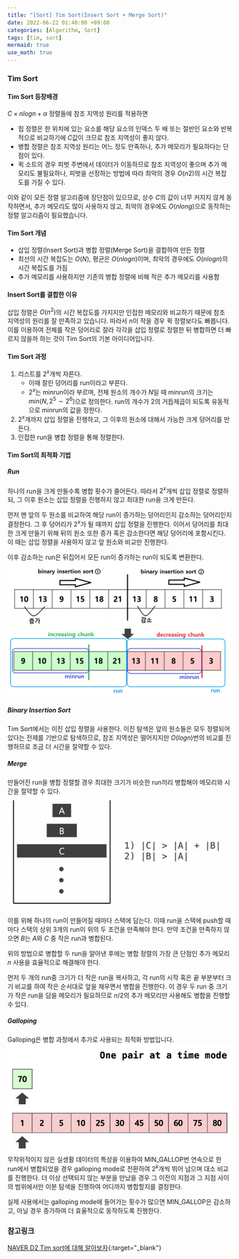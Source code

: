 ```yaml
---
title: "[Sort] Tim Sort(Insert Sort + Merge Sort)"
date: 2022-06-22 01:40:00 +09:00
categories: [Algorithm, Sort]
tags: [tim, sort]
mermaid: true
use_math: true
---
```


### Tim Sort

#### Tim Sort 등장배경

$C × nlogn + α$ 정렬들에 참조 지역성 원리를 적용하면

- 힙 정렬은 한 위치에 있는 요소를 해당 요소의 인덱스 두 배 또는 절반인 요소와 반복적으로 비교하기에 $C$값이 크므로 참조 지역성이 좋지 않다.
- 병합 정렬은 참조 지역성 원리는 어느 정도 만족하나, 추가 메모리가 필요하다는 단점이 있다.
- 퀵 소트의 경우 피벗 주변에서 데이터가 이동하므로 참조 지역성이 좋으며 추가 메모리도 불필요하나, 피벗을 선정하는 방법에 따라 최악의 경우 $O(n2)$의 시간 복잡도를 가질 수 있다.

이와 같이 모든 정렬 알고리즘에 장단점이 있으므로, 상수 $C$의 값이 너무 커지지 않게 동작하면서, 추가 메모리도 많이 사용하지 않고, 최악의 경우에도 $O(nlong)$으로 동작하는 정렬 알고리즘이 필요했습니다.

#### Tim Sort 개념

- 삽입 정렬(Insert Sort)과 병합 정렬(Merge Sort)을 결합하여 만든 정렬
- 최선의 시간 복잡도는 $O(N)$, 평균은 $O(nlogn)$이며, 최악의 경우에도 $O(nlogn)$의 시간 복잡도를 가짐
- 추가 메모리를 사용하지만 기존의 병합 정렬에 비해 적은 추가 메모리를 사용함

#### Insert Sort를 결합한 이유

삽입 정렬은 $O(n^2)$의 시간 복잡도를 가지지만 인접한 메모리와 비교하기 때문에 참조 지역성의 원리를 잘 만족하고 있습니다. 따라서 $n$이 작을 경우 퀵 정렬보다도 빠릅니다. 이를 이용하여 전체를 작은 덩어리로 잘라 각각을 삽입 정렬로 정렬한 뒤 병합하면 더 빠르지 않을까 하는 것이 Tim Sort의 기본 아이디어입니다.

#### Tim Sort 과정

1. 리스트를 $2^x$개씩 자른다.
   - 이때 잘린 덩어리를 run이라고 부른다.
   - $2^x$는 minrun이라 부르며, 전체 원소의 개수가 $N$일 때 minrun의 크기는 $min(N, 2^5∼2^6)$으로 정의한다. run의 개수가 2의 거듭제곱이 되도록 유동적으로 minrun의 값을 정한다.
2. $2^x$개까지 삽입 정렬을 진행하고, 그 이후의 원소에 대해서 가능한 크게 덩어리를 만든다.
3. 인접한 run을 병합 정렬을 통해 정렬한다.

#### Tim Sort의 최적화 기법

##### Run

하나의 run을 크게 만들수록 병합 횟수가 줄어든다. 따라서 $2^x$개씩 삽입 정렬로 정렬하되, 그 이후 원소는 삽입 정렬을 진행하지 않고 최대한 run을 크게 만든다.

먼저 맨 앞의 두 원소를 비교하여 해당 run이 증가하는 덩어리인지 감소하는 덩어리인지 결정한다. 그 후 덩어리가 $2^x$가 될 때까지 삽입 정렬을 진행한다. 이어서 덩어리를 최대한 크게 만들기 위해 뒤의 원소 또한 증가 혹은 감소한다면 해당 덩어리에 포함시킨다. 이 때는 삽입 정렬을 사용하지 않고 앞 원소와 비교만 진행한다.

이후 감소하는 run은 뒤집어서 모든 run이 증가하는 run이 되도록 변환한다.
![run](/assets/img/2022-06-22/run.png)

##### Binary Insertion Sort

Tim Sort에서는 이진 삽입 정렬을 사용한다. 이진 탐색은 앞의 원소들은 모두 정렬되어 있다는 전제를 기반으로 탐색하므로, 참조 지역성은 떨어지지만 $O(logn)$번의 비교를 진행하므로 조금 더 시간을 절약할 수 있다.

##### Merge

만들어진 run을 병합 정렬할 경우 최대한 크기가 비슷한 run끼리 병합해야 메모리와 시간을 절약할 수 있다.
![merge](/assets/img/2022-06-22/tim_merge.png)

이를 위해 하나의 run이 만들어질 때마다 스택에 담는다. 이때 run을 스택에 push할 때마다 스택의 상위 3개의 run이 위의 두 조건을 만족해야 한다. 만약 조건을 만족하지 않으면 $B$는 $A$와 $C$ 중 작은 run과 병합된다.

위의 방법으로 병합할 두 run을 알아낸 후에는 병합 정렬의 가장 큰 단점인 추가 메모리 $n$ 사용을 효율적으로 해결해야 한다.

먼저 두 개의 run중 크기가 더 작은 run을 복사하고, 각 run의 시작 혹은 끝 부분부터 크기 비교를 하여 작은 순서대로 앞을 채우면서 병합을 진행한다. 이 경우 두 run 중 크기가 작은 run을 담을 메모리가 필요하므로 $n/2$의 추가 메모리만 사용해도 병합을 진행할 수 있다.

##### Galloping

Galloping은 병합 과정에서 추가로 사용되는 최적화 방법입니다.
![galloping](/assets/img/2022-06-22/galloping.gif)
무작위적이지 않은 실생활 데이터의 특성을 이용하여 MIN_GALLOP번 연속으로 한 run에서 병합되었을 경우 galloping mode로 전환하여 $2^k$개씩 뛰어 넘으며 대소 비교를 진행한다. 더 이상 선택되지 않는 부분을 만났을 경우 그 이전의 지점과 그 지점 사이의 범위에서만 이분 탐색을 진행하여 어디까지 병합할지를 결정한다.

실제 사용에서는 galloping mode에 들어가는 횟수가 많으면 MIN_GALLOP은 감소하고, 아닐 경우 증가하여 더 효율적으로 동작하도록 진행한다.

### 참고링크

[NAVER D2 Tim sort에 대해 알아보자](https://d2.naver.com/helloworld/0315536){:target="\_blank"}
